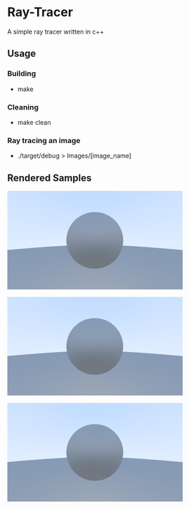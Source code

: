 # Ray-Tracer
A simple ray tracer written in c++

## Usage
### Building
* make
### Cleaning
* make clean

### Ray tracing an image
* ./target/debug > Images/[image_name]

## Rendered Samples
![alt text][render_01]

[render_01]: Images/diffuse_sphere.png "Diffuse material with gamma correction"

![alt text][render_01]

[render_01]: Images/ "Metal spheres"

![alt text][render_01]

[render_01]: Images/Final_render.png "Final Render"
